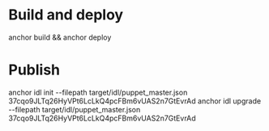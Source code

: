 # Build and deploy
anchor build && anchor deploy

# Publish
anchor idl init --filepath target/idl/puppet_master.json 37cqo9JLTq26HyVPt6LcLkQ4pcFBm6vUAS2n7GtEvrAd
anchor idl upgrade --filepath target/idl/puppet_master.json 37cqo9JLTq26HyVPt6LcLkQ4pcFBm6vUAS2n7GtEvrAd
